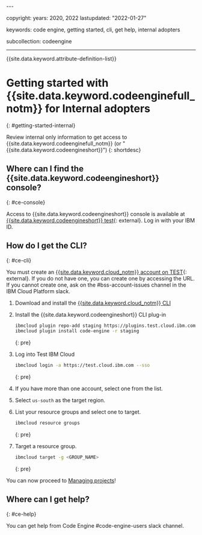 <staging-internal>---

copyright:
  years: 2020, 2022
lastupdated: "2022-01-27"

keywords: code engine, getting started, cli, get help, internal adopters

subcollection: codeengine

---

{{site.data.keyword.attribute-definition-list}}

# Getting started with {{site.data.keyword.codeenginefull_notm}} for Internal adopters
{: #getting-started-internal}

Review internal only information to get access to {{site.data.keyword.codeenginefull_notm}} (or "{{site.data.keyword.codeengineshort}}") 
{: shortdesc}

## Where can I find the {{site.data.keyword.codeengineshort}} console?
{: #ce-console}

Access to {{site.data.keyword.codeengineshort}} console is available at [{{site.data.keyword.codeengineshort}} test](https://test.cloud.ibm.com/codeengine/overview){: external}. Log in with your IBM ID. 

## How do I get the CLI?
{: #ce-cli}

You must create an [{{site.data.keyword.cloud_notm}} account on TEST](https://test.cloud.ibm.com/){: external}. If you do not have one, you can create one by accessing the URL. If you cannot create one, ask on the #bss-account-issues channel in the IBM Cloud Platform slack.

1. Download and install the [{{site.data.keyword.cloud_notm}} CLI](/docs/cli?topic=cli-getting-started) 

2. Install the {{site.data.keyword.codeengineshort}} CLI plug-in

    ```sh
    ibmcloud plugin repo-add staging https://plugins.test.cloud.ibm.com
    ibmcloud plugin install code-engine -r staging
    ```
    {: pre}

3. Log into Test IBM Cloud

    ```sh
    ibmcloud login -a https://test.cloud.ibm.com --sso
    ```
    {: pre}

4. If you have more than one account, select one from the list. 

5. Select `us-south` as the target region.

6. List your resource groups and select one to target.

    ```sh
    ibmcloud resource groups
    ```
    {: pre}

7. Target a resource group.

    ```sh
    ibmcloud target -g <GROUP_NAME>
    ```
    {: pre}        

You can now proceed to [Managing projects](/docs/codeengine?topic=codeengine-manage-project)!

## Where can I get help?
{: #ce-help}

You can get help from Code Engine #code-engine-users slack channel.

</staging-internal>


